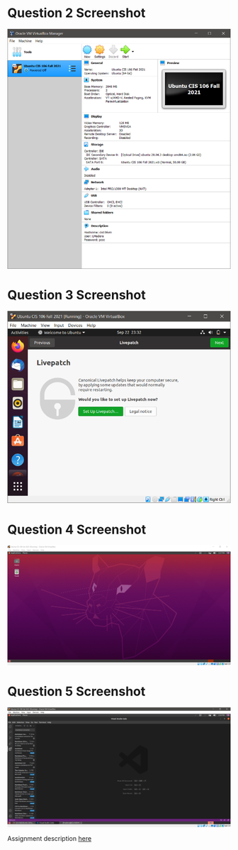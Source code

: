 # Question 2 Screenshot

![Question 2 answer](../imgs/Capture.PNG)

# Question 3 Screenshot

![Question 3 answer](../imgs/Capture2.PNG)

# Question 4 Screenshot

![Question 4 answer](../imgs/Capture3.PNG)

# Question 5 Screenshot

![Question 5 answer](../imgs/Capture4.PNG)

Assignment description [here](https://raw.githubusercontent.com/ra559/cis106/main/labs/lab2.md)
